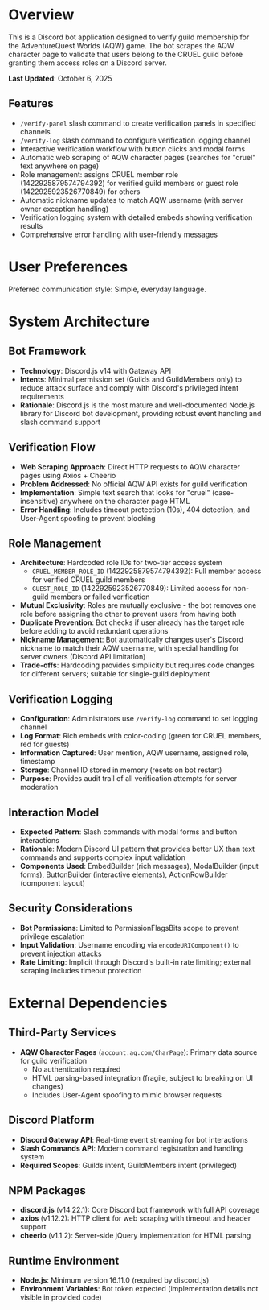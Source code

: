 # Overview

This is a Discord bot application designed to verify guild membership for the AdventureQuest Worlds (AQW) game. The bot scrapes the AQW character page to validate that users belong to the CRUEL guild before granting them access roles on a Discord server. 

**Last Updated**: October 6, 2025

## Features
- `/verify-panel` slash command to create verification panels in specified channels
- `/verify-log` slash command to configure verification logging channel
- Interactive verification workflow with button clicks and modal forms
- Automatic web scraping of AQW character pages (searches for "cruel" text anywhere on page)
- Role management: assigns CRUEL member role (1422925879574794392) for verified guild members or guest role (1422925923526770849) for others
- Automatic nickname updates to match AQW username (with server owner exception handling)
- Verification logging system with detailed embeds showing verification results
- Comprehensive error handling with user-friendly messages

# User Preferences

Preferred communication style: Simple, everyday language.

# System Architecture

## Bot Framework
- **Technology**: Discord.js v14 with Gateway API
- **Intents**: Minimal permission set (Guilds and GuildMembers only) to reduce attack surface and comply with Discord's privileged intent requirements
- **Rationale**: Discord.js is the most mature and well-documented Node.js library for Discord bot development, providing robust event handling and slash command support

## Verification Flow
- **Web Scraping Approach**: Direct HTTP requests to AQW character pages using Axios + Cheerio
- **Problem Addressed**: No official AQW API exists for guild verification
- **Implementation**: Simple text search that looks for "cruel" (case-insensitive) anywhere on the character page HTML
- **Error Handling**: Includes timeout protection (10s), 404 detection, and User-Agent spoofing to prevent blocking

## Role Management
- **Architecture**: Hardcoded role IDs for two-tier access system
  - `CRUEL_MEMBER_ROLE_ID` (1422925879574794392): Full member access for verified CRUEL guild members
  - `GUEST_ROLE_ID` (1422925923526770849): Limited access for non-guild members or failed verification
- **Mutual Exclusivity**: Roles are mutually exclusive - the bot removes one role before assigning the other to prevent users from having both
- **Duplicate Prevention**: Bot checks if user already has the target role before adding to avoid redundant operations
- **Nickname Management**: Bot automatically changes user's Discord nickname to match their AQW username, with special handling for server owners (Discord API limitation)
- **Trade-offs**: Hardcoding provides simplicity but requires code changes for different servers; suitable for single-guild deployment

## Verification Logging
- **Configuration**: Administrators use `/verify-log` command to set logging channel
- **Log Format**: Rich embeds with color-coding (green for CRUEL members, red for guests)
- **Information Captured**: User mention, AQW username, assigned role, timestamp
- **Storage**: Channel ID stored in memory (resets on bot restart)
- **Purpose**: Provides audit trail of all verification attempts for server moderation

## Interaction Model
- **Expected Pattern**: Slash commands with modal forms and button interactions
- **Rationale**: Modern Discord UI pattern that provides better UX than text commands and supports complex input validation
- **Components Used**: EmbedBuilder (rich messages), ModalBuilder (input forms), ButtonBuilder (interactive elements), ActionRowBuilder (component layout)

## Security Considerations
- **Bot Permissions**: Limited to PermissionFlagsBits scope to prevent privilege escalation
- **Input Validation**: Username encoding via `encodeURIComponent()` to prevent injection attacks
- **Rate Limiting**: Implicit through Discord's built-in rate limiting; external scraping includes timeout protection

# External Dependencies

## Third-Party Services
- **AQW Character Pages** (`account.aq.com/CharPage`): Primary data source for guild verification
  - No authentication required
  - HTML parsing-based integration (fragile, subject to breaking on UI changes)
  - Includes User-Agent spoofing to mimic browser requests

## Discord Platform
- **Discord Gateway API**: Real-time event streaming for bot interactions
- **Slash Commands API**: Modern command registration and handling system
- **Required Scopes**: Guilds intent, GuildMembers intent (privileged)

## NPM Packages
- **discord.js** (v14.22.1): Core Discord bot framework with full API coverage
- **axios** (v1.12.2): HTTP client for web scraping with timeout and header support
- **cheerio** (v1.1.2): Server-side jQuery implementation for HTML parsing

## Runtime Environment
- **Node.js**: Minimum version 16.11.0 (required by discord.js)
- **Environment Variables**: Bot token expected (implementation details not visible in provided code)